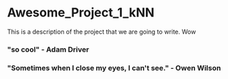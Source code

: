 
# Awesome_Project_1_kNN
This is a description of the project that we are going to write. Wow
### "so cool" - Adam Driver
### "Sometimes when I close my eyes, I can't see." - Owen Wilson
